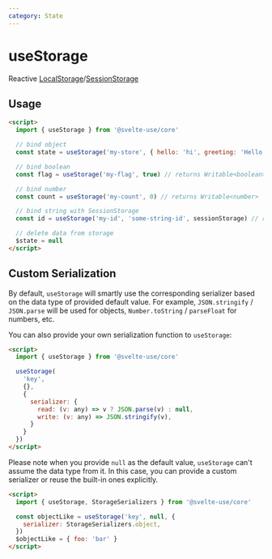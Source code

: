 ```yaml
---
category: State
---
```


# useStorage

Reactive [LocalStorage](https://developer.mozilla.org/en-US/docs/Web/API/Window/localStorage)/[SessionStorage](https://developer.mozilla.org/en-US/docs/Web/API/Window/sessionStorage)

## Usage

```html
<script>
  import { useStorage } from '@svelte-use/core'

  // bind object
  const state = useStorage('my-store', { hello: 'hi', greeting: 'Hello' }) // returns Writable<object>

  // bind boolean
  const flag = useStorage('my-flag', true) // returns Writable<boolean>

  // bind number
  const count = useStorage('my-count', 0) // returns Writable<number>

  // bind string with SessionStorage
  const id = useStorage('my-id', 'some-string-id', sessionStorage) // returns Writable<string>

  // delete data from storage
  $state = null
</script>
```

## Custom Serialization

By default, `useStorage` will smartly use the corresponding serializer based on the data type of provided default value. For example, `JSON.stringify` / `JSON.parse` will be used for objects, `Number.toString` / `parseFloat` for numbers, etc.

You can also provide your own serialization function to `useStorage`:

```html
<script>
  import { useStorage } from '@svelte-use/core'

  useStorage(
    'key',
    {},
    {
      serializer: {
        read: (v: any) => v ? JSON.parse(v) : null,
        write: (v: any) => JSON.stringify(v),
      }
    }
  })
</script>
```

Please note when you provide `null` as the default value, `useStorage` can't assume the data type from it. In this case, you can provide a custom serializer or reuse the built-in ones explicitly.

```html
<script>
  import { useStorage, StorageSerializers } from '@svelte-use/core'

  const objectLike = useStorage('key', null, {
    serializer: StorageSerializers.object,
  })
  $objectLike = { foo: 'bar' }
</script>
```
